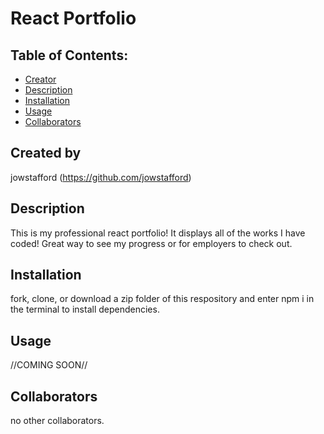 # React Portfolio

## Table of Contents:
* [Creator](#created-by)
* [Description](#description)
* [Installation](#installation)
* [Usage](#usage)
* [Collaborators](#collaborators)

## Created by
jowstafford
(https://github.com/jowstafford)

## Description
This is my professional react portfolio! It displays all of the works I have coded! Great way to see my progress or for employers to check out.

## Installation
fork, clone, or download a zip folder of this respository and enter npm i in the terminal to install dependencies. 

## Usage

//COMING SOON//

## Collaborators
no other collaborators. 
